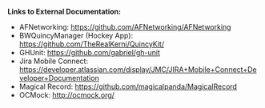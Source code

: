 **Links to External Documentation:**

- AFNetworking: https://github.com/AFNetworking/AFNetworking
- BWQuincyManager (Hockey App): https://github.com/TheRealKerni/QuincyKit/
- GHUnit: https://github.com/gabriel/gh-unit
- Jira Mobile Connect: https://developer.atlassian.com/display/JMC/JIRA+Mobile+Connect+Developer+Documentation
- Magical Record: https://github.com/magicalpanda/MagicalRecord
- OCMock: http://ocmock.org/



